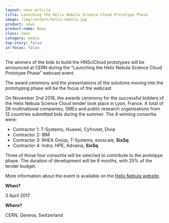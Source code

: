 ```yaml
---
layout: news-article
title: Launching the Helix Nebula Science Cloud Prototype Phase
image: /img/content/helix-nebula.jpg
product: news
product-name: News
class: news
category: media
top-story: false
in-focus: false
---
```


The winners of the bids to build the HNSciCloud prototypes will be announced at CERN during the “Launching the Helix Nebula Science Cloud Prototype Phase” webcast event.

The award ceremony and the presentations of the solutions moving into the prototyping phase will be the focus of the webcast.

On November 2nd 2016, the awards ceremony for the successful bidders of the Helix Nebula Science Cloud tender took place in Lyon, France. A total of 28 multinational companies, SMEs and public research organisations from 12 countries submitted bids during the summer. The 4 winning consortia were:

- Contractor 1: T-Systems, Huawei, Cyfronet, Divia
- Contractor 2: IBM
- Contractor 3: RHEA Group, T-Systems, exoscale, **SixSq**
- Contractor 4: Indra, HPE, Advania, **SixSq**

Three of those four consortia will be selected to contribute to the prototpye phase. The duration of development will be 6 months, with 25% of the tender budget.

More information about the event is available on the [Helix Nebula website](http://www.hnscicloud.eu/).

**When?**

3 April 2017

**Where?**

CERN, Geneva, Switzerland